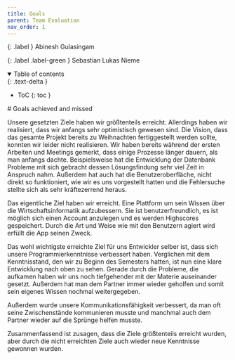 ```yaml
---
title: Goals
parent: Team Evaluation
nav_order: 1
---
```


{: .label }
Abinesh Gulasingam 

{: .label .label-green }
Sebastian Lukas Nieme


<details open markdown="block">
{: .text-delta }
<summary>Table of contents</summary>

  
+ ToC
{: toc }
</details>
  # Goals achieved and missed 

Unsere gesetzten Ziele haben wir größtenteils erreicht. Allerdings haben wir realisiert, dass wir anfangs sehr optimistisch gewesen sind. Die Vision, dass das gesamte Projekt bereits zu Weihnachten fertiggestellt werden sollte, konnten wir leider nicht realisieren. Wir haben bereits während der ersten Arbeiten und Meetings gemerkt, dass einige Prozesse länger dauern, als man anfangs dachte. Beispielsweise hat die Entwicklung der Datenbank Probleme mit sich gebracht dessen Lösungsfindung sehr viel Zeit in Anspruch nahm. Außerdem hat auch hat die Benutzeroberfläche, nicht direkt so funktioniert, wie wir es uns vorgestellt hatten und die Fehlersuche stellte sich als sehr kräftezerrend heraus.

Das eigentliche Ziel haben wir erreicht. Eine Plattform um sein Wissen über die Wirtschaftsinformatik aufzubessern. Sie ist benutzerfreundlich, es ist möglich sich einen Account anzulegen und es werden Highscores gespeichert. Durch die Art und Weise wie mit den Benutzern agiert wird erfüllt die App seinen Zweck. 

Das wohl wichtigste erreichte Ziel für uns Entwickler selber ist, dass sich unsere Programmierkenntnisse verbessert haben. Verglichen mit dem Kenntnisstand, den wir zu Beginn des Semesters hatten, ist nun eine klare Entwicklung nach oben zu sehen. Gerade durch die Probleme, die aufkamen haben wir uns noch tiefgehender mit der Materie auseinander gesetzt. Außerdem hat man dem Partner immer wieder geholfen und somit sein eigenes Wissen nochmal weitergegeben.

Außerdem wurde unsere Kommunikationsfähigkeit verbessert, da man oft seine Zwischenstände kommunieren musste und manchmal auch dem Partner wieder auf die Sprünge helfen musste. 

Zusammenfassend ist zusagen, dass die Ziele größtenteils erreicht wurden, aber durch die nicht erreichten Ziele auch wieder neue Kenntnisse gewonnen wurden. 
